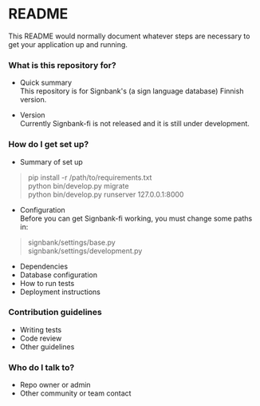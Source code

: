 # README #

This README would normally document whatever steps are necessary to get your application up and running.

### What is this repository for? ###

* Quick summary  
This repository is for Signbank's (a sign language database) Finnish version.
  
* Version  
Currently Signbank-fi is not released and it is still under development.
  
### How do I get set up? ###

* Summary of set up  
> pip install -r /path/to/requirements.txt  
> python bin/develop.py migrate  
> python bin/develop.py runserver 127.0.0.1:8000  
* Configuration  
Before you can get Signbank-fi working, you must change some paths in:  
> signbank/settings/base.py  
> signbank/settings/development.py                              
    
* Dependencies
* Database configuration
* How to run tests
* Deployment instructions

### Contribution guidelines ###

* Writing tests
* Code review
* Other guidelines

### Who do I talk to? ###

* Repo owner or admin
* Other community or team contact